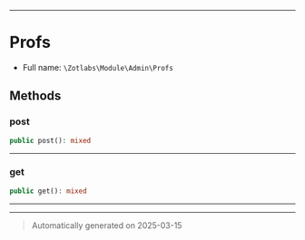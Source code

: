 ***

# Profs





* Full name: `\Zotlabs\Module\Admin\Profs`




## Methods


### post



```php
public post(): mixed
```












***

### get



```php
public get(): mixed
```












***


***
> Automatically generated on 2025-03-15
